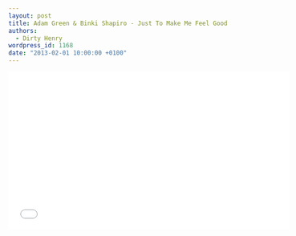 ```yaml
---
layout: post
title: Adam Green & Binki Shapiro - Just To Make Me Feel Good
authors:
  - Dirty Henry
wordpress_id: 1168
date: "2013-02-01 10:00:00 +0100"
---
```


<iframe width="560" height="315" src="//www.youtube.com/embed/WrbeDDiU92g" frameborder="0" allowfullscreen></iframe>
